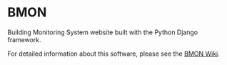 # BMON

Building Monitoring System website built with the Python Django framework.

For detailed information about this software, please see the [BMON Wiki](https://github.com/alanmitchell/bmon/wiki).
